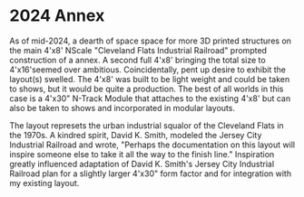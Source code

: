 # 2024 Annex

As of mid-2024, a dearth of space space for more 3D printed structures on the main 4'x8' NScale "Cleveland Flats Industrial Railroad" prompted construction of a annex. A second full 4'x8' bringing the total size to 4'x16'seemed over ambitious. Coincidentally, pent up desire to exhibit the layout(s) swelled. The 4'x8' was built to be light weight and could be taken to shows, but it would be quite a production. The best of all worlds in this case is a 4'x30" N-Track Module that attaches to the existing 4'x8' but can also be taken to shows and incorporated in modular layouts.
 
The layout represets the urban industrial squalor of the Cleveland Flats in the 1970s. A kindred spirit, David K. Smith, modeled the Jersey City Industrial Railroad and wrote, "Perhaps the documentation on this layout will inspire someone else to take it all the way to the finish line." Inspiration greatly influenced adaptation of David K. Smith's Jersey City Industrial Railroad plan for a slightly larger 4'x30" form factor and for integration with my existing layout.

